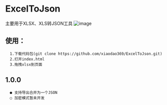 # ExcelToJson
主要用于XLSX、XLS转JSON工具
![image](https://github.com/xiaodao369/ExcelToJson/tree/main/image/page.jpg)
   
    
    
## 使用：
      1.下载代码包(git clone https://github.com/xiaodao369/ExcelToJson.git)
      2.打开index.html
      3.拖拽xlsx到页面

## 1.0.0
      ● 支持导出合并为一个JSON
      ○ 加密模式暂未开发
